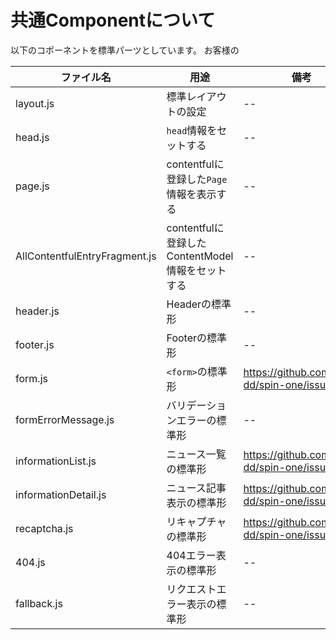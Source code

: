 # 共通Componentについて

以下のコポーネントを標準パーツとしています。
お客様の

|ファイル名|用途|備考|
|---------|----|----|
|layout.js|標準レイアウトの設定|--|
|head.js|`head`情報をセットする|--|
|page.js|contentfulに登録した`Page`情報を表示する|--|
|AllContentfulEntryFragment.js|contentfulに登録したContentModel情報をセットする|--|
|header.js|Headerの標準形|--|
|footer.js|Footerの標準形|--|
|form.js|`<form>`の標準形|<https://github.com/spin-dd/spin-one/issues/18>|
|formErrorMessage.js|バリデーションエラーの標準形|--|
|informationList.js|ニュース一覧の標準形|<https://github.com/spin-dd/spin-one/issues/26>|
|informationDetail.js|ニュース記事表示の標準形|<https://github.com/spin-dd/spin-one/issues/26>|
|recaptcha.js|リキャプチャの標準形|<https://github.com/spin-dd/spin-one/issues/27>|
|404.js|404エラー表示の標準形|--|
|fallback.js|リクエストエラー表示の標準形|--|
